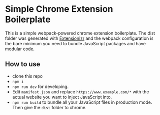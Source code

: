 # Simple Chrome Extension Boilerplate

This is a simple webpack-powered chrome extension boilerplate. The dist folder was generated with [Extensionizr](http://extensionizr.com/) and the webpack configuration is the bare minimum you need to bundle JavaScript packages and have modular code.

## How to use

- clone this repo
- `npm i`
- `npm run dev` for developing.
- Edit `manifest.json` and replace `https://www.example.com/*` with the actual website you want to inject JavaScript into.
- `npm run build` to bundle all your JavaScript files in production mode. Then give the `dist` folder to chrome.

